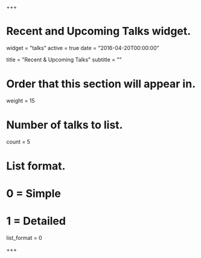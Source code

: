 +++
# Recent and Upcoming Talks widget.
widget = "talks"
active = true
date = "2016-04-20T00:00:00"

title = "Recent & Upcoming Talks"
subtitle = ""

# Order that this section will appear in.
weight = 15

# Number of talks to list.
count = 5

# List format.
#   0 = Simple
#   1 = Detailed
list_format = 0

+++

